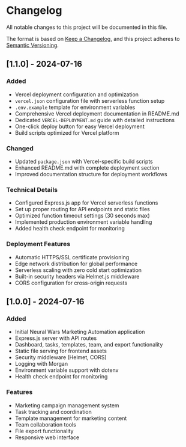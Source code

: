 # Changelog

All notable changes to this project will be documented in this file.

The format is based on [Keep a Changelog](https://keepachangelog.com/en/1.0.0/),
and this project adheres to [Semantic Versioning](https://semver.org/spec/v2.0.0.html).

## [1.1.0] - 2024-07-16

### Added
- Vercel deployment configuration and optimization
- `vercel.json` configuration file with serverless function setup
- `.env.example` template for environment variables
- Comprehensive Vercel deployment documentation in README.md
- Dedicated `VERCEL-DEPLOYMENT.md` guide with detailed instructions
- One-click deploy button for easy Vercel deployment
- Build scripts optimized for Vercel platform

### Changed
- Updated `package.json` with Vercel-specific build scripts
- Enhanced README.md with complete deployment section
- Improved documentation structure for deployment workflows

### Technical Details
- Configured Express.js app for Vercel serverless functions
- Set up proper routing for API endpoints and static files
- Optimized function timeout settings (30 seconds max)
- Implemented production environment variable handling
- Added health check endpoint for monitoring

### Deployment Features
- Automatic HTTPS/SSL certificate provisioning
- Edge network distribution for global performance
- Serverless scaling with zero cold start optimization
- Built-in security headers via Helmet.js middleware
- CORS configuration for cross-origin requests

## [1.0.0] - 2024-07-16

### Added
- Initial Neural Wars Marketing Automation application
- Express.js server with API routes
- Dashboard, tasks, templates, team, and export functionality
- Static file serving for frontend assets
- Security middleware (Helmet, CORS)
- Logging with Morgan
- Environment variable support with dotenv
- Health check endpoint for monitoring

### Features
- Marketing campaign management system
- Task tracking and coordination
- Template management for marketing content
- Team collaboration tools
- File export functionality
- Responsive web interface